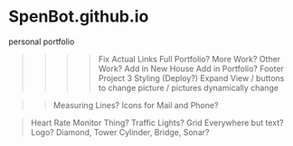 # SpenBot.github.io
personal portfolio









>>>> Fix Actual Links
>>>> Full Portfolio? More Work? Other Work?
>>>> Add in New House
>>>> Add in Portfolio?
>>>> Footer
>>>> Project 3 Styling (Deploy?)
>>>> Expand View / buttons to change picture / pictures dynamically change


>> Measuring Lines?
>> Icons for Mail and Phone?

> Heart Rate Monitor Thing?
> Traffic Lights?
> Grid Everywhere but text?
> Logo? Diamond, Tower Cylinder, Bridge, Sonar?










<!--
font-family: "prestige-elite-std";


<script src="https://use.typekit.net/kkb7mqu.js"></script>
<script>try{Typekit.load({ async: true });}catch(e){}</script>




https://fonts.google.com/specimen/Roboto+Slab

https://fonts.google.com/specimen/Bitter

https://fonts.google.com/specimen/Arvo

https://fonts.google.com/specimen/Rokkitt?selection.family=Rokkitt:300

outline-style: dotted;
outline-color: red;
outline-offset: 10px;

like a little heart rate monitor or something?

I should probably draw my own mail and smartphone icons...

how do I make the grid everywhere but the text?

also, how to add the measuring lines? because those are cool. Also, where do I put them?

I kinda like the idea of like old medical records as well.

I don't love the grid

I like the diamond logo, or cynlinder tower, or bridge, or sonar





http://www.html5canvastutorials.com/advanced/html5-canvas-animated-bubbles/


https://www.google.com/search?q=bubbles+html+canvas&tbm=isch&source=lnms&sa=X&ved=0ahUKEwic1NLY4vbWAhVLRSYKHSVVBb8Q_AUIwAIoAQ&biw=1100&bih=650#imgrc=_


https://www.youtube.com/watch?v=lmtNuCuriBg









/*
h2 {
	font-size: 32px;
	font-weight: 200;
	color: white;
	letter-spacing: 8px;
	padding: 10px 40px;
	background-color: white;
	color: rgb(0, 16, 40);
	width: 460px;
	position: relative;
	left: 80px;
	top: 4px;
}

.featuredTitle {
	width: 702px;
	height: 162px;
	margin: 0 auto;
	margin-top: 70px;
	padding-top: 40px;
	background-image: url("https://www.transparenttextures.com/patterns/grid-me.png");
}
*/



/*#gaLink {
	font-size: 20px;
	height: 45px;
	width: 150px;
	padding-top: 25px;
	border: 3px solid #E55757;
	margin-bottom: 10px;
}*/

.liLink {
	font-size: 20px;
	height: 45px;
	width: 150px;
	padding-top: 25px;
	border: 3px solid #8CF2AC;
}




<!--
<div id="gaLink"><a>GA-PROFILE</a></div>
<div id="liLink"><a>LINKED-IN</a></div>
-->
